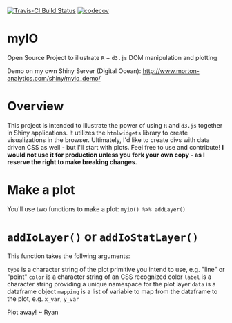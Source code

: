 [![Travis-CI Build Status](https://travis-ci.org/mortonanalytics/myIO.svg?branch=master)](https://travis-ci.org/mortonanalytics/myIO)
[![codecov](https://codecov.io/gh/mortonanalytics/myIO/branch/master/graph/badge.svg)](https://codecov.io/gh/mortonanalytics/myIO)

# myIO
Open Source Project to illustrate `R` + `d3.js` DOM manipulation and plotting

Demo on my own Shiny Server (Digital Ocean): http://www.morton-analytics.com/shiny/myio_demo/

# Overview
This project is intended to illustrate the power of using `R` and `d3.js` together in Shiny applications. It utilizes the `htmlwidgets` 
library to create visualizations in the browser.  Ultimately, I'd like to create divs with data driven CSS as well - but I'll start with
plots.  Feel free to use and contribute! **I would not use it for production unless you fork your own copy - as I reserve the right to make
breaking changes.**

# Make a plot
You'll use two functions to make a plot: `myio() %>% addLayer()`

# `addIoLayer()` or `addIoStatLayer()`
This function takes the follwing arguments:

`type` is a character string of the plot primitive you intend to use, e.g. "line" or "point"
`color` is a character string of an CSS recognized color
`label` is a character string providing a unique namespace for the plot layer
`data` is a dataframe object
`mapping` is a list of variable to map from the dataframe to the plot, e.g. `x_var`, `y_var`

Plot away! ~ Ryan
